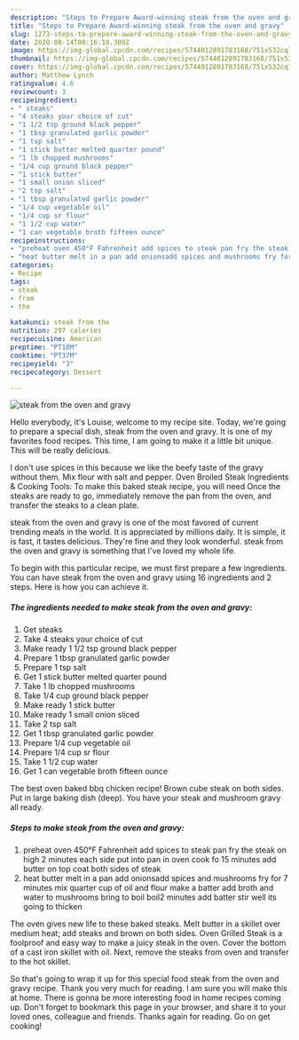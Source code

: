 ```yaml
---
description: "Steps to Prepare Award-winning steak from the oven and gravy"
title: "Steps to Prepare Award-winning steak from the oven and gravy"
slug: 1273-steps-to-prepare-award-winning-steak-from-the-oven-and-gravy
date: 2020-08-14T00:16:10.389Z
image: https://img-global.cpcdn.com/recipes/5744012891783168/751x532cq70/steak-from-the-oven-and-gravy-recipe-main-photo.jpg
thumbnail: https://img-global.cpcdn.com/recipes/5744012891783168/751x532cq70/steak-from-the-oven-and-gravy-recipe-main-photo.jpg
cover: https://img-global.cpcdn.com/recipes/5744012891783168/751x532cq70/steak-from-the-oven-and-gravy-recipe-main-photo.jpg
author: Matthew Lynch
ratingvalue: 4.6
reviewcount: 3
recipeingredient:
- " steaks"
- "4 steaks your choice of cut"
- "1 1/2 tsp ground black pepper"
- "1 tbsp granulated garlic powder"
- "1 tsp salt"
- "1 stick butter melted quarter pound"
- "1 lb chopped mushrooms"
- "1/4 cup ground black pepper"
- "1 stick butter"
- "1 small onion sliced"
- "2 tsp salt"
- "1 tbsp granulated garlic powder"
- "1/4 cup vegetable oil"
- "1/4 cup sr flour"
- "1 1/2 cup water"
- "1 can vegetable broth fifteen ounce"
recipeinstructions:
- "preheat oven 450°F Fahrenheit add spices to steak pan fry the steak on high 2 minutes each side put into pan in oven cook fo 15 minutes add butter on top coat both sides of steak"
- "heat butter melt in a pan add onionsadd spices and mushrooms fry for 7 minutes mix quarter cup of oil and flour make a batter add broth and water to mushrooms bring to boil  boil2 minutes add batter stir well its going to thicken"
categories:
- Recipe
tags:
- steak
- from
- the

katakunci: steak from the 
nutrition: 297 calories
recipecuisine: American
preptime: "PT18M"
cooktime: "PT37M"
recipeyield: "3"
recipecategory: Dessert

---
```



![steak from the oven and gravy](https://img-global.cpcdn.com/recipes/5744012891783168/751x532cq70/steak-from-the-oven-and-gravy-recipe-main-photo.jpg)

Hello everybody, it's Louise, welcome to my recipe site. Today, we're going to prepare a special dish, steak from the oven and gravy. It is one of my favorites food recipes. This time, I am going to make it a little bit unique. This will be really delicious.

I don&#39;t use spices in this because we like the beefy taste of the gravy without them. Mix flour with salt and pepper. Oven Broiled Steak Ingredients &amp; Cooking Tools: To make this baked steak recipe, you will need Once the steaks are ready to go, immediately remove the pan from the oven, and transfer the steaks to a clean plate.

steak from the oven and gravy is one of the most favored of current trending meals in the world. It is appreciated by millions daily. It is simple, it is fast, it tastes delicious. They're fine and they look wonderful. steak from the oven and gravy is something that I've loved my whole life.


To begin with this particular recipe, we must first prepare a few ingredients. You can have steak from the oven and gravy using 16 ingredients and 2 steps. Here is how you can achieve it.

<!--inarticleads1-->

##### The ingredients needed to make steak from the oven and gravy:

1. Get  steaks
1. Take 4 steaks your choice of cut
1. Make ready 1 1/2 tsp ground black pepper
1. Prepare 1 tbsp granulated garlic powder
1. Prepare 1 tsp salt
1. Get 1 stick butter melted quarter pound
1. Take 1 lb chopped mushrooms
1. Take 1/4 cup ground black pepper
1. Make ready 1 stick butter
1. Make ready 1 small onion sliced
1. Take 2 tsp salt
1. Get 1 tbsp granulated garlic powder
1. Prepare 1/4 cup vegetable oil
1. Prepare 1/4 cup sr flour
1. Take 1 1/2 cup water
1. Get 1 can vegetable broth fifteen ounce


The best oven baked bbq chicken recipe! Brown cube steak on both sides. Put in large baking dish (deep). You have your steak and mushroom gravy all ready. 

<!--inarticleads2-->

##### Steps to make steak from the oven and gravy:

1. preheat oven 450°F Fahrenheit add spices to steak pan fry the steak on high 2 minutes each side put into pan in oven cook fo 15 minutes add butter on top coat both sides of steak
1. heat butter melt in a pan add onionsadd spices and mushrooms fry for 7 minutes mix quarter cup of oil and flour make a batter add broth and water to mushrooms bring to boil  boil2 minutes add batter stir well its going to thicken


The oven gives new life to these baked steaks. Melt butter in a skillet over medium heat; add steaks and brown on both sides. Oven Grilled Steak is a foolproof and easy way to make a juicy steak in the oven. Cover the bottom of a cast iron skillet with oil. Next, remove the steaks from oven and transfer to the hot skillet. 

So that's going to wrap it up for this special food steak from the oven and gravy recipe. Thank you very much for reading. I am sure you will make this at home. There is gonna be more interesting food in home recipes coming up. Don't forget to bookmark this page in your browser, and share it to your loved ones, colleague and friends. Thanks again for reading. Go on get cooking!
